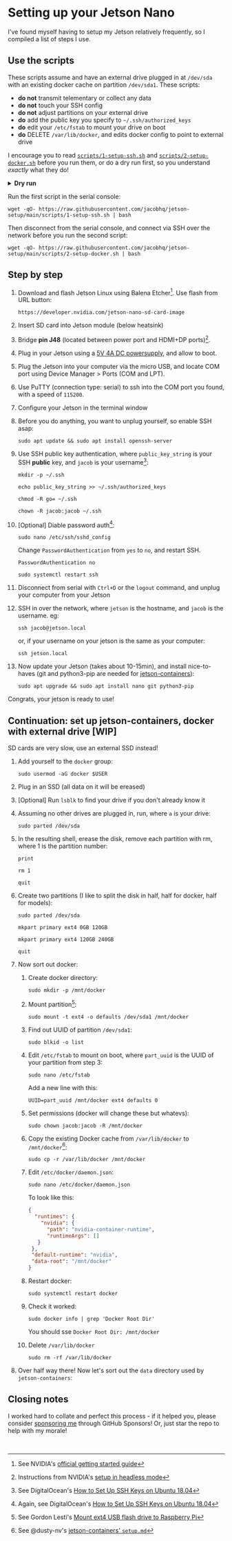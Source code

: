 # Setting up your Jetson Nano
I've found myself having to setup my Jetson relatively frequently, so I compiled a list of steps I use.

## Use the scripts
These scripts assume and have an external drive plugged in at `/dev/sda` with an existing docker cache on partition `/dev/sda1`. These scripts:
- **do not** transmit telementary or collect any data
- **do not** touch your SSH config
- **do not** adjust partitions on your external drive
- **do** add the public key you specify to `~/.ssh/authorized_keys`
- **do** edit your `/etc/fstab` to mount your drive on boot
- **do** DELETE `/var/lib/docker`, and edits docker config to point to external drive

I encourage you to read [`scripts/1-setup-ssh.sh`](https://github.com/jacobhq/jetson-setup/blob/main/scripts/1-setup-ssh.sh) and [`scripts/2-setup-docker.sh`](https://github.com/jacobhq/jetson-setup/blob/main/scripts/2-setup-docker.sh) before you run them, or do a dry run first, so you understand _exactly_ what they do!

<details>
  <summary>
    <b>Dry run</b>
  </summary>
  
  ```
  wget -qO- https://raw.githubusercontent.com/jacobhq/jetson-setup/main/scripts/1-setup-ssh.sh | bash -s -- --dry-run
  ```
  
  ```
  wget -qO- https://raw.githubusercontent.com/jacobhq/jetson-setup/main/scripts/2-setup-docker.sh | bash -s -- --dry-run
  ```

</details>

Run the first script in the serial console:
```
wget -qO- https://raw.githubusercontent.com/jacobhq/jetson-setup/main/scripts/1-setup-ssh.sh | bash
```

Then disconnect from the serial console, and connect via SSH over the network before you run the second script:
```
wget -qO- https://raw.githubusercontent.com/jacobhq/jetson-setup/main/scripts/2-setup-docker.sh | bash
```

## Step by step
1. Download and flash Jetson Linux using Balena Etcher[^1]. Use flash from URL button:
  
   ```
   https://developer.nvidia.com/jetson-nano-sd-card-image
   ```
2. Insert SD card into Jetson module (below heatsink)
3. Bridge **pin J48** (located between power port and HDMI+DP ports)[^2].
4. Plug in your Jetson using a [5V 4A DC powersupply](https://www.amazon.co.uk/gp/product/B0BGC3F6QS?ref=ppx_pt2_dt_b_prod_image), and allow to boot.
5. Plug the Jetson into your computer via the micro USB, and locate COM port using Device Manager > Ports (COM and LPT).
6. Use PuTTY (connection type: serial) to ssh into the COM port you found, with a speed of `115200`.
7. Configure your Jetson in the terminal window
8. Before you do anything, you want to unplug yourself, so enable SSH asap:

   ```
   sudo apt update && sudo apt install openssh-server
   ```
9. Use SSH public key authentication, where `public_key_string` is your SSH **public** key, and `jacob` is your username[^4]:
   ```
   mkdir -p ~/.ssh
   ```
   ```
   echo public_key_string >> ~/.ssh/authorized_keys
   ```
   ```
   chmod -R go= ~/.ssh
   ```
   ```
   chown -R jacob:jacob ~/.ssh
   ```
10. [Optional] Diable password auth[^5]:
    ```
    sudo nano /etc/ssh/sshd_config
    ```
    Change `PasswordAuthentication` from `yes` to `no`, and restart SSH.
    ```
    PasswordAuthentication no
    ```
    ```
    sudo systemctl restart ssh
    ```
11. Disconnect from serial with `Ctrl+D` or the `logout` command, and unplug your computer from your Jetson
12. SSH in over the network, where `jetson` is the hostname, and `jacob` is the username. eg:
    ```
    ssh jacob@jetson.local
    ```
    or, if your username on your jetson is the same as your computer:
    ```
    ssh jetson.local
    ```
13. Now update your Jetson (takes about 10-15min), and install nice-to-haves (git and python3-pip are needed for [jetson-containers](#continuation-set-up-jetson-containers-docker-with-external-drive-wip)):
    ```
    sudo apt upgrade && sudo apt install nano git python3-pip
    ```
Congrats, your jetson is ready to use!

## Continuation: set up jetson-containers, docker with external drive [WIP]
SD cards are very slow, use an external SSD instead!

1. Add yourself to the `docker` group:
   ```
   sudo usermod -aG docker $USER
   ```
2. Plug in an SSD (all data on it will be ereased)
3. [Optional] Run `lsblk` to find your drive if you don't already know it
4. Assuming no other drives are plugged in, run, where `a` is your drive:
   ```
   sudo parted /dev/sda
   ```
5. In the resulting shell, erease the disk, remove each partition with rm, where 1 is the partition number:
   ```
   print
   ```
   ```
   rm 1
   ```
   ```
   quit
   ```
6. Create two partitions (I like to split the disk in half, half for docker, half for models):
   ```
   sudo parted /dev/sda
   ```
   ```
   mkpart primary ext4 0GB 120GB
   ```
   ```
   mkpart primary ext4 120GB 240GB
   ```
   ```
   quit
   ```
7. Now sort out docker:
   
    1. Create docker directory:
       ```
       sudo mkdir -p /mnt/docker
       ```
    2. Mount partition[^6]:
       ```
       sudo mount -t ext4 -o defaults /dev/sda1 /mnt/docker
       ```
    3. Find out UUID of partition `/dev/sda1`:
       ```
       sudo blkid -o list
       ```
    4. Edit `/etc/fstab` to mount on boot, where `part_uuid` is the UUID of your partition from step 3:
       ```
       sudo nano /etc/fstab
       ```
       Add a new line with this:
       ```
       UUID=part_uuid /mnt/docker ext4 defaults 0
       ```
    6. Set permissions (docker will change these but whatevs):
       ```
       sudo chown jacob:jacob -R /mnt/docker
       ```
    7. Copy the existing Docker cache from `/var/lib/docker` to `/mnt/docker`[^7]:
       ```
       sudo cp -r /var/lib/docker /mnt/docker
       ```
    8. Edit `/etc/docker/daemon.json`:
       ```
       sudo nano /etc/docker/daemon.json
       ```
       To look like this:
       ```json
       {
         "runtimes": {
           "nvidia": {
             "path": "nvidia-container-runtime",
             "runtimeArgs": []
          }
        },
        "default-runtime": "nvidia",
        "data-root": "/mnt/docker"
       }
       ```
    10. Restart docker:
        ```
        sudo systemctl restart docker
        ```
    11. Check it worked:
        ```
        sudo docker info | grep 'Docker Root Dir'
        ```
        You should sse `Docker Root Dir: /mnt/docker`
        
    13. Delete `/var/lib/docker`
        ```
        sudo rm -rf /var/lib/docker
        ```
  8. Over half way there! Now let's sort out the `data` directory used by `jetson-containers`:

## Closing notes
I worked hard to collate and perfect this process - if it helped you, please consider [sponsoring me]() through GitHub Sponsors! Or, just star the repo to help with my morale!

<br />

[^1]: See NVIDIA's [official getting started guide](https://developer.nvidia.com/embedded/learn/get-started-jetson-nano-devkit#write)
[^2]: Instructions from NVIDIA's [setup in headless mode](https://developer.nvidia.com/embedded/learn/get-started-jetson-nano-devkit#setup)
[^3]: See Linuxize's [How to Enable SSH on Ubuntu 18.04](https://linuxize.com/post/how-to-enable-ssh-on-ubuntu-18-04/)
[^4]: See DigitalOcean's [How to Set Up SSH Keys on Ubuntu 18.04](https://www.digitalocean.com/community/tutorials/how-to-set-up-ssh-keys-on-ubuntu-1804)
[^5]: Again, see DigitalOcean's [How to Set Up SSH Keys on Ubuntu 18.04](https://www.digitalocean.com/community/tutorials/how-to-set-up-ssh-keys-on-ubuntu-1804)
[^6]: See Gordon Lesti's [Mount ext4 USB flash drive to Raspberry Pi](https://gordonlesti.com/mount-ext4-usb-flash-drive-to-raspberry-pi/)
[^7]: See @dusty-nv's [jetson-containers' `setup.md`](https://github.com/dusty-nv/jetson-containers/blob/master/docs/setup.md#relocating-docker-data-root)
[^8]: Again, see Gordon Lesti's [Mount ext4 USB flash drive to Raspberry Pi](https://gordonlesti.com/mount-ext4-usb-flash-drive-to-raspberry-pi/)
